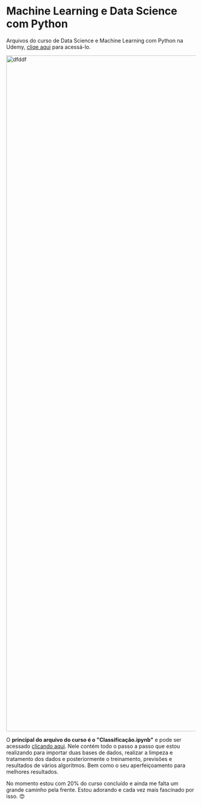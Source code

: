 # Machine Learning e Data Science com Python
Arquivos do curso de Data Science e Machine Learning com Python na Udemy, [cliqe aqui](https://www.udemy.com/course/machine-learning-e-data-science-com-python-y/?src=sac&kw=Machine+Learning+e+Data+Science+com+Python+de+A+à+Z) para acessá-lo.

<img width="1796" alt="dfddf" src="https://user-images.githubusercontent.com/97196457/151352851-1d298d4e-f8a0-42f6-86b6-a7ae2e17c8de.png">

O **principal do arquivo do curso é o "Classificação.ipynb"** e pode ser acessado [clicando aqui](https://github.com/renankalfa/data_science-and-machine_learning/blob/main/Classificação.ipynb). Nele contém todo o passo a passo que estou realizando para importar duas bases de dados, realizar a limpeza e tratamento dos dados e posteriormente o treinamento, previsões e resultados de vários algoritmos. Bem como o seu aperfeiçoamento para melhores resultados.

No momento estou com 20% do curso concluído e ainda me falta um grande caminho pela frente. Estou adorando e cada vez mais fascinado por isso. 😍
